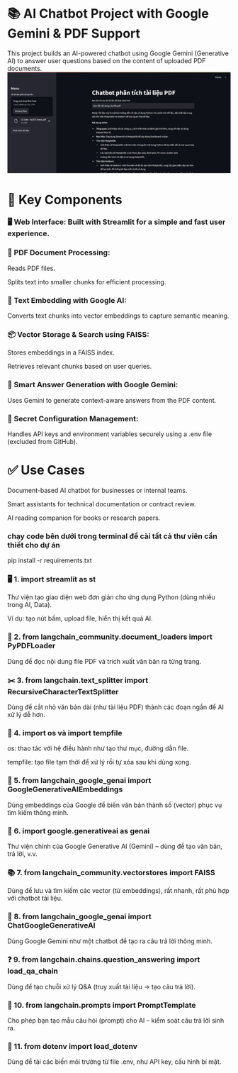 # 📚 AI Chatbot Project with Google Gemini & PDF Support
This project builds an AI-powered chatbot using Google Gemini (Generative AI) to answer user questions based on the content of uploaded PDF documents.
![alt text](image-1.png)

# 🧩 Key Components
### 🖥️ Web Interface: Built with Streamlit for a simple and fast user experience.

### 📄 PDF Document Processing:

Reads PDF files.

Splits text into smaller chunks for efficient processing.

### 🧠 Text Embedding with Google AI:

Converts text chunks into vector embeddings to capture semantic meaning.

### 📦 Vector Storage & Search using FAISS:

Stores embeddings in a FAISS index.

Retrieves relevant chunks based on user queries.

### 🤖 Smart Answer Generation with Google Gemini:

Uses Gemini to generate context-aware answers from the PDF content.

### 🔐 Secret Configuration Management:

Handles API keys and environment variables securely using a .env file (excluded from GitHub).

# ✅ Use Cases
Document-based AI chatbot for businesses or internal teams.

Smart assistants for technical documentation or contract review.

AI reading companion for books or research papers.



### chạy code bên dưới trong terminal để cài tất cả thư viên cần thiết cho dự án
pip install -r requirements.txt

### 🖥️ 1. import streamlit as st
Thư viện tạo giao diện web đơn giản cho ứng dụng Python (dùng nhiều trong AI, Data).

Ví dụ: tạo nút bấm, upload file, hiển thị kết quả AI.

### 📄 2. from langchain_community.document_loaders import PyPDFLoader
Dùng để đọc nội dung file PDF và trích xuất văn bản ra từng trang.

### ✂️ 3. from langchain.text_splitter import RecursiveCharacterTextSplitter
Dùng để cắt nhỏ văn bản dài (như tài liệu PDF) thành các đoạn ngắn để AI xử lý dễ hơn.

### 📂 4. import os và import tempfile
os: thao tác với hệ điều hành như tạo thư mục, đường dẫn file.

tempfile: tạo file tạm thời để xử lý rồi tự xóa sau khi dùng xong.

### 🧠 5. from langchain_google_genai import GoogleGenerativeAIEmbeddings
Dùng embeddings của Google để biến văn bản thành số (vector) phục vụ tìm kiếm thông minh.

### 🤖 6. import google.generativeai as genai
Thư viện chính của Google Generative AI (Gemini) – dùng để tạo văn bản, trả lời, v.v.

### 📚 7. from langchain_community.vectorstores import FAISS
Dùng để lưu và tìm kiếm các vector (từ embeddings), rất nhanh, rất phù hợp với chatbot tài liệu.

### 💬 8. from langchain_google_genai import ChatGoogleGenerativeAI
Dùng Google Gemini như một chatbot để tạo ra câu trả lời thông minh.

### ❓ 9. from langchain.chains.question_answering import load_qa_chain
Dùng để tạo chuỗi xử lý Q&A (truy xuất tài liệu → tạo câu trả lời).

### 📝 10. from langchain.prompts import PromptTemplate
Cho phép bạn tạo mẫu câu hỏi (prompt) cho AI – kiểm soát câu trả lời sinh ra.

### 🔐 11. from dotenv import load_dotenv
Dùng để tải các biến môi trường từ file .env, như API key, cấu hình bí mật.